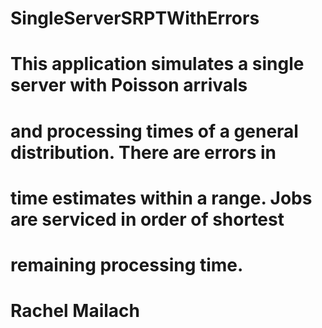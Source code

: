 # SingleServerSRPTWithErrors

# This application simulates a single server with Poisson arrivals
# and processing times of a general distribution. There are errors in
# time estimates within a range. Jobs are serviced in order of shortest 
# remaining processing time.
#
# Rachel Mailach
